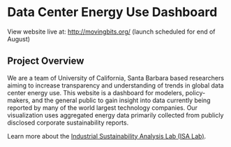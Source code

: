 # Data Center Energy Use Dashboard

View website live at: http://movingbits.org/ (launch scheduled for end of August)

## Project Overview

We are a team of University of California, Santa Barbara based researchers aiming to increase transparency and understanding of trends in global data center energy use. This website is a dashboard for modelers, policy-makers, and the general public to gain insight into data currently being reported by many of the world largest technology companies. Our visualization uses aggregated energy data primarily collected from publicly disclosed corporate sustainability reports.

Learn more about the [Industrial Sustainability Analysis Lab (ISA Lab)](https://bren.ucsb.edu/people/eric-masanet).
